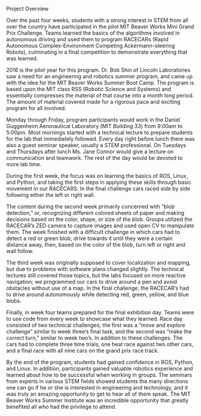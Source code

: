 Project Overview

  Over the past four weeks, students with a strong interest in STEM from all over
the country have participated in the pilot MIT Beaver Works Mini Grand Prix
Challenge. Teams learned the basics of the algorithms involved in autonomous
driving and used them to program RACECARs (Rapid Autonomous
Complex-Environment Competing Ackermann-steering Robots), culminating in a final
competition to demonstrate everything that was learned.

  2016 is the pilot year for this program. Dr. Bob Shin of Lincoln Laboratories
saw a need for an engineering and robotics summer program, and came up with the
idea for the MIT Beaver Works Summer Boot Camp. The program is based upon the
MIT class RSS (Robotic Science and Systems) and essentially compresses the
material of that course into a month long period. The amount of material covered
made for a rigorous pace and exciting program for all involved.

  Monday through Friday, program participants would work in the Daniel
Guggenheim Aeronautical Laboratory (MIT Building 33) from 9:00am to 5:00pm. Most
mornings started with a technical lecture to prepare students for the lab that
immediately followed. Every day right before lunch there was also a guest
seminar speaker, usually a STEM professional. On Tuesdays and Thursdays after
lunch Ms. Jane Connor would give a lecture on communication and teamwork. The
rest of the day would be devoted to more lab time.

  During the first week, the focus was on learning the basics of ROS, Linux, and
Python, and taking the first steps in applying these skills through basic
movement in our RACECARS. In the final challenge cars raced side by side
following either the left or right wall.

  The content during the second week primarily concerned with “blob detection,”
or, recognizing different colored sheets of paper and making decisions based on
the color, shape, or size of the blob. Groups utilized the RACECAR’s ZED camera
to capture images and used open CV to manipulate them. The week finished with a
difficult challenge in which cars had to detect a red or green blob, drive
towards it until they were a certain distance away, then, based on the color of
the blob, turn left or right and wall follow.

  The third week was originally supposed to cover localization and mapping, but
due to problems with software plans changed slightly. The technical lectures
still covered those topics, but the labs focused on more reactive navigation;
we programmed our cars to drive around a pen and avoid obstacles without use of
a map. In the final challenge, the RACECAR’s had to drive around autonomously
while detecting red, green, yellow, and blue blobs.

  Finally, in week four teams prepared for the final exhibition day. Teams were
to use code from every week to showcase what they learned. Race day consisted of
two technical challenges; the first was a “move and explore challenge” similar
to week three’s final task, and the second was “make the correct turn,” similar
to week two’s. In addition to these challenges. The cars had to complete three
time trials, one heat race against two other cars, and a final race with
all nine cars on the grand prix race track.

  By the end of the program, students had gained confidence in ROS, Python, and
Linux. In addition, participants gained valuable robotics experience and learned
about how to be successful when working in groups. The seminars from experts in
various STEM fields showed students the many directions one can go if he or she
is interested in engineering and technology, and it was truly an amazing
opportunity to get to hear all of them speak. The MIT Beaver Works Summer
Institute was an incredible opportunity that greatly benefited all who had the
privilege to attend.
